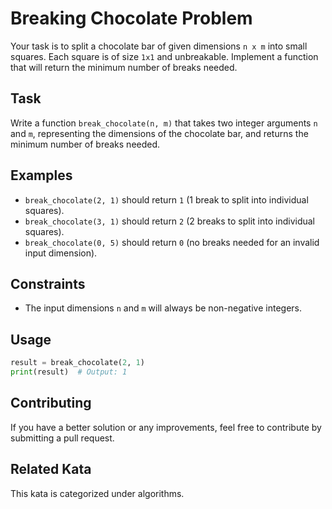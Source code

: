# Breaking Chocolate Problem

Your task is to split a chocolate bar of given dimensions `n x m` into small squares. Each square is of size `1x1` and unbreakable. Implement a function that will return the minimum number of breaks needed.

## Task

Write a function `break_chocolate(n, m)` that takes two integer arguments `n` and `m`, representing the dimensions of the chocolate bar, and returns the minimum number of breaks needed.

## Examples

- `break_chocolate(2, 1)` should return `1` (1 break to split into individual squares).
- `break_chocolate(3, 1)` should return `2` (2 breaks to split into individual squares).
- `break_chocolate(0, 5)` should return `0` (no breaks needed for an invalid input dimension).

## Constraints

- The input dimensions `n` and `m` will always be non-negative integers.

## Usage

```python
result = break_chocolate(2, 1)
print(result)  # Output: 1
```

## Contributing
If you have a better solution or any improvements, feel free to contribute by submitting a pull request.

## Related Kata
This kata is categorized under algorithms.